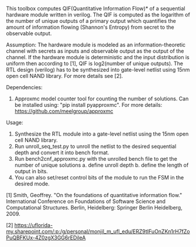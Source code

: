 This toolbox computes QIF(Quantitative Information Flow)* of a sequential hardware module written in verilog. The QIF is computed as the logarithm of the number of unique outputs of a primary output which quantifies the amount of information flowing (Shannon's Entropy) from secret to the observable output. 

Assumption:
The hardware module is modeled as an information-theoretic channel with secrets as inputs and observable output as the output of the channel. If the hardware module is deterministic and the input distribution is uniform then according to [1], QIF is log2(number of unique outputs). The RTL design (verilog) has to be synthesized into gate-level netlist using 15nm open cell NAND library. For more details see [2].

Dependencies: 
1. Approxmc model counter tool for counting the number of solutions. Can be installed using: "pip install pyapproxmc". For more details: https://github.com/meelgroup/approxmc

Usage:
1. Synthesize the RTL module into a gate-level netlist using the 15nm open cell NAND library.
2. Run unroll_seq_test.py to unroll the netlist to the desired sequential depth and convert it into bench format.
3. Run bench2cnf_approxmc.py with the unrolled bench file to get the number of unique solutions
	a. define unroll depth
	b. define the length of output in bits.
4. You can also set/reset control bits of the module to run the FSM in the desired mode.

[1] Smith, Geoffrey. "On the foundations of quantitative information flow." International Conference on Foundations of Software Science and Computational Structures. Berlin, Heidelberg: Springer Berlin Heidelberg, 2009.

[2] https://uflorida-my.sharepoint.com/:p:/g/personal/monjil_m_ufl_edu/ERZ9tIFuOnZKn1rH7fZoPuQBFKUx-4Z0zgX3GG6rEDileA
